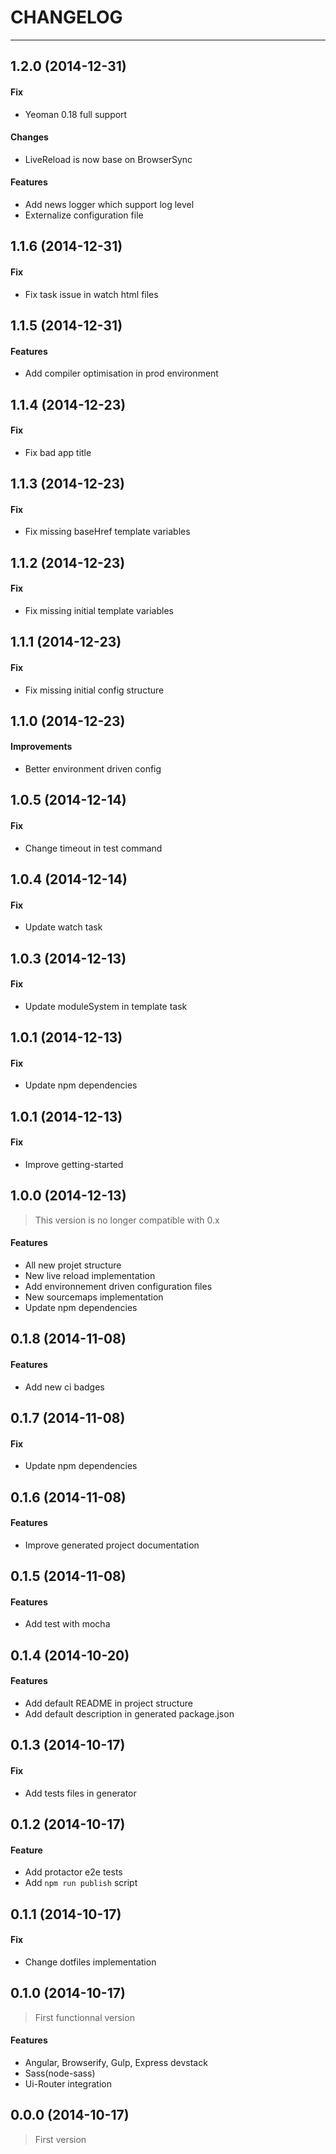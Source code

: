 # CHANGELOG

---

## 1.2.0 (2014-12-31)

#### Fix

- Yeoman 0.18 full support

#### Changes

- LiveReload is now base on BrowserSync

#### Features

- Add news logger which support log level
- Externalize configuration file

## 1.1.6 (2014-12-31)

#### Fix

- Fix task issue in watch html files

## 1.1.5 (2014-12-31)

#### Features

- Add compiler optimisation in prod environment

## 1.1.4 (2014-12-23)

#### Fix

- Fix bad app title

## 1.1.3 (2014-12-23)

#### Fix

- Fix missing baseHref template variables

## 1.1.2 (2014-12-23)

#### Fix

- Fix missing initial template variables

## 1.1.1 (2014-12-23)

#### Fix

- Fix missing initial config structure

## 1.1.0 (2014-12-23)

#### Improvements

- Better environment driven config

## 1.0.5 (2014-12-14)

#### Fix

- Change timeout in test command

## 1.0.4 (2014-12-14)

#### Fix

- Update watch task

## 1.0.3 (2014-12-13)

#### Fix

- Update moduleSystem in template task

## 1.0.1 (2014-12-13)

#### Fix

- Update npm dependencies

## 1.0.1 (2014-12-13)

#### Fix

- Improve getting-started

## 1.0.0 (2014-12-13)

> This version is no longer compatible with 0.x

#### Features

- All new projet structure
- New live reload implementation
- Add environnement driven configuration files
- New sourcemaps implementation
- Update npm dependencies

## 0.1.8 (2014-11-08)

#### Features

- Add new ci badges

## 0.1.7 (2014-11-08)

#### Fix

- Update npm dependencies

## 0.1.6 (2014-11-08)

#### Features

- Improve generated project documentation

## 0.1.5 (2014-11-08)

#### Features

- Add test with mocha

## 0.1.4 (2014-10-20)

#### Features

- Add default README in project structure
- Add default description in generated package.json

## 0.1.3 (2014-10-17)

#### Fix

- Add tests files in generator

## 0.1.2 (2014-10-17)

#### Feature

- Add protactor e2e tests
- Add `npm run publish` script

## 0.1.1 (2014-10-17)

#### Fix

- Change dotfiles implementation

## 0.1.0 (2014-10-17)

> First functionnal version

#### Features

- Angular, Browserify, Gulp, Express devstack
- Sass(node-sass)
- Ui-Router integration

## 0.0.0 (2014-10-17)

> First version
